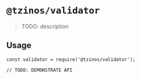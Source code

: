 # `@tzinos/validator`

> TODO: description

## Usage

```
const validator = require('@tzinos/validator');

// TODO: DEMONSTRATE API
```
